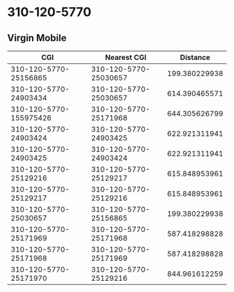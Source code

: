 # 310-120-5770
## Virgin Mobile


| CGI | Nearest CGI | Distance |
|-----|-------------|----------|
| 310-120-5770-25156865 | 310-120-5770-25030657 | 199.380229938 |
| 310-120-5770-24903434 | 310-120-5770-25030657 | 614.390465571 |
| 310-120-5770-155975426 | 310-120-5770-25171968 | 644.305626799 |
| 310-120-5770-24903424 | 310-120-5770-24903425 | 622.921311941 |
| 310-120-5770-24903425 | 310-120-5770-24903424 | 622.921311941 |
| 310-120-5770-25129216 | 310-120-5770-25129217 | 615.848953961 |
| 310-120-5770-25129217 | 310-120-5770-25129216 | 615.848953961 |
| 310-120-5770-25030657 | 310-120-5770-25156865 | 199.380229938 |
| 310-120-5770-25171969 | 310-120-5770-25171968 | 587.418298828 |
| 310-120-5770-25171968 | 310-120-5770-25171969 | 587.418298828 |
| 310-120-5770-25171970 | 310-120-5770-25129216 | 844.961612259 |
